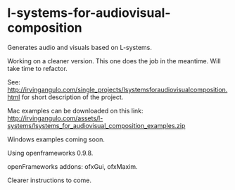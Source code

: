 # l-systems-for-audiovisual-composition
Generates audio and visuals based on L-systems.

Working on a cleaner version. This one does the job in the meantime. Will take time to refactor.


See: http://irvingangulo.com/single_projects/lsystemsforaudiovisualcomposition.html for short description of the project.

Mac examples can be downloaded on this link: http://irvingangulo.com/assets/l-systems/lsystems_for_audiovisual_composition_examples.zip

Windows examples coming soon.


Using openframeworks 0.9.8. 

openFrameworks addons: ofxGui, ofxMaxim.

Clearer instructions to come.
